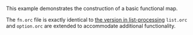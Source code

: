 This example demonstrates the construction of a basic functional map.

The `fn.orc` file is exactly identical to [the version in list-processing][1]
`list.orc` and `option.orc` are extended to accommodate additional functionality. 

[1]: ../list-processing/fn.md